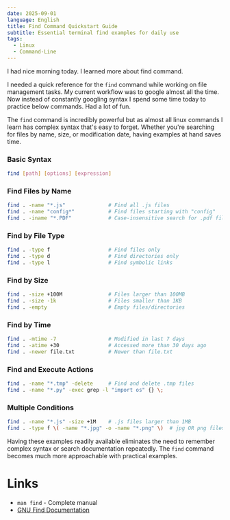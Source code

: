```yaml
---
date: 2025-09-01
language: English
title: Find Command Quickstart Guide
subtitle: Essential terminal find examples for daily use
tags:
  - Linux
  - Command-Line
---
```

I had nice morning today. I learned more about find command. 

I needed a quick reference for the `find` command while working on file management tasks. My current workflow was to google almost all the time. Now instead of constantly googling syntax I spend some time today to practice below commands. Had a lot of fun.

The `find` command is incredibly powerful but as almost all linux commands I learn has complex syntax that's easy to forget. Whether you're searching for files by name, size, or modification date, having examples at hand saves time.

### Basic Syntax
```bash
find [path] [options] [expression]
```

### Find Files by Name
```bash
find . -name "*.js"              # Find all .js files
find . -name "config*"           # Find files starting with "config"  
find . -iname "*.PDF"            # Case-insensitive search for .pdf files
```

### Find by File Type
```bash
find . -type f                   # Find files only
find . -type d                   # Find directories only
find . -type l                   # Find symbolic links
```

### Find by Size
```bash
find . -size +100M               # Files larger than 100MB
find . -size -1k                 # Files smaller than 1KB
find . -empty                    # Empty files/directories
```

### Find by Time
```bash
find . -mtime -7                 # Modified in last 7 days
find . -atime +30                # Accessed more than 30 days ago
find . -newer file.txt           # Newer than file.txt
```

### Find and Execute Actions
```bash
find . -name "*.tmp" -delete     # Find and delete .tmp files
find . -name "*.py" -exec grep -l "import os" {} \;
```

### Multiple Conditions
```bash
find . -name "*.js" -size +1M    # .js files larger than 1MB
find . -type f \( -name "*.jpg" -o -name "*.png" \)  # jpg OR png files
```

Having these examples readily available eliminates the need to remember complex syntax or search documentation repeatedly. The `find` command becomes much more approachable with practical examples.

# Links
- `man find` - Complete manual
- [GNU Find Documentation](https://www.gnu.org/software/findutils/)